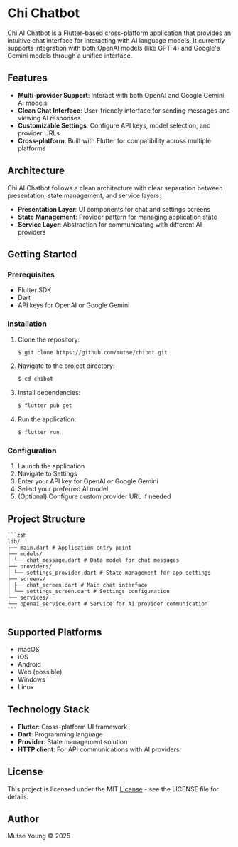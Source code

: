 # Chi Chatbot  
  
Chi AI Chatbot is a Flutter-based cross-platform application that provides an intuitive chat interface for interacting with AI language models. It currently supports integration with both OpenAI models (like GPT-4) and Google's Gemini models through a unified interface.  
  
## Features  
  
- **Multi-provider Support**: Interact with both OpenAI and Google Gemini AI models  
- **Clean Chat Interface**: User-friendly interface for sending messages and viewing AI responses  
- **Customizable Settings**: Configure API keys, model selection, and provider URLs  
- **Cross-platform**: Built with Flutter for compatibility across multiple platforms  
  
## Architecture  
  
Chi AI Chatbot follows a clean architecture with clear separation between presentation, state management, and service layers:  
  
- **Presentation Layer**: UI components for chat and settings screens  
- **State Management**: Provider pattern for managing application state  
- **Service Layer**: Abstraction for communicating with different AI providers  
  
## Getting Started  
  
### Prerequisites  
  
- Flutter SDK  
- Dart  
- API keys for OpenAI or Google Gemini  
  
### Installation  
  
1. Clone the repository:

    ```zsh
    $ git clone https://github.com/mutse/chibot.git
    ```

2. Navigate to the project directory:  

    ```zsh
    $ cd chibot
    ```

3. Install dependencies:  

    ```zsh
    $ flutter pub get
    ```

4. Run the application:  

    ```zsh
    $ flutter run
    ```

### Configuration  

1. Launch the application  
2. Navigate to Settings  
3. Enter your API key for OpenAI or Google Gemini  
4. Select your preferred AI model  
5. (Optional) Configure custom provider URL if needed  

## Project Structure  

    ```zsh
    lib/
    ├── main.dart # Application entry point
    ├── models/
    │ └── chat_message.dart # Data model for chat messages
    ├── providers/
    │ └── settings_provider.dart # State management for app settings
    ├── screens/
    │ ├── chat_screen.dart # Main chat interface
    │ └── settings_screen.dart # Settings configuration
    └── services/
    └── openai_service.dart # Service for AI provider communication
    ```

## Supported Platforms  
  
- macOS
- iOS 
- Android
- Web (possible)  
- Windows 
- Linux
  
## Technology Stack  
  
- **Flutter**: Cross-platform UI framework  
- **Dart**: Programming language  
- **Provider**: State management solution  
- **HTTP client**: For API communications with AI providers  
  
## License  
  
This project is licensed under the MIT [License](./LICENSE) - see the LICENSE file for details.  
  
## Author  
  
Mutse Young © 2025